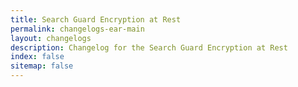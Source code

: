 ```yaml
---
title: Search Guard Encryption at Rest
permalink: changelogs-ear-main
layout: changelogs
description: Changelog for the Search Guard Encryption at Rest
index: false
sitemap: false
---
```

<!---
Copyright 2020 floragunn GmbH
-->